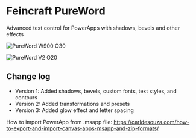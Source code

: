 # Feincraft PureWord
Advanced text control for PowerApps with shadows, bevels and other effects


![PureWord W900 O30](https://user-images.githubusercontent.com/32096531/180357911-b5c00ae5-cf8d-4cdc-9e4e-ecc2c9e1b393.gif)

![PureWord V2 O20](https://user-images.githubusercontent.com/32096531/181251685-80098e0b-367c-448e-ac81-d83ed6e1bea8.gif)

## Change log
* Version 1: Added shadows, bevels, custom fonts, text styles, and contours 
* Version 2: Added transformations and presets
* Version 3: Added glow effect and letter spacing

How to import PowerApp from .msapp file: https://carldesouza.com/how-to-export-and-import-canvas-apps-msapp-and-zip-formats/



